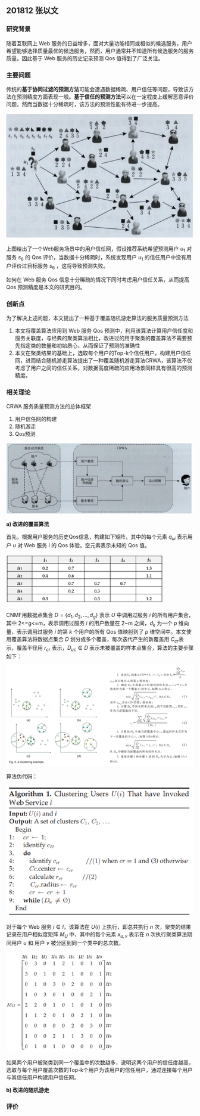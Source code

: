 ## 201812 张以文



### 研究背景

随着互联网上 Web 服务的日益增多，面对大量功能相同或相似的候选服务，用户希望能够选择质量最优的候选服务，然而，用户通常并不知道所有候选服务的服务质量。因此基于 Web 服务的历史记录预测 Qos 值得到了广泛关注。



### 主要问题

传统的**基于协同过滤的预测方法**可能会遭遇数据稀疏、用户信任等问题，导致该方法在预测精度方面表现一般。**基于信任的预测方法**可以在一定程度上缓解恶意评价问题，然而当数据十分稀疏时，该方法的预测性能有待进一步提高。

![image-20211028111716836](image-20211028111716836.png)



上图给出了一个Web服务场景中的用户信任网，假设推荐系统希望预测用户 $u_1$ 对服务 $s_6$ 的 Qos 评价，当数据十分稀疏时，系统发现用户 $u_1$ 的信任用户中没有用户评价过目标服务 $s_6$ ，这将导致预测失败。

如何在 Web 服务 Qos 信息十分稀疏的情况下同时考虑用户信任关系，从而提高 Qos 预测精度是本文的研究目的。



### 创新点

为了解决上述问题，本文提出了一种基于覆盖随机游走算法的服务质量预测方法

1. 本文将覆盖算法应用到 Web 服务 Qos 预测中，利用该算法计算用户信任度和服务关联度，与经典的聚类算法相比，改进过的用于聚类的覆盖算法不需要预先指定类的数量和初始质心，从而保证了预测的准确性
2. 本文在聚类结果的基础上，选取每个用户的Top-k个信任用户，构建用户信任网，进而结合随机游走算法提出了一种覆盖随机游走算法CRWA，该算法不仅考虑了用户之间的信任关系，对数据高度稀疏的应用场景同样具有很高的预测精度。



### 相关理论

CRWA 服务质量预测方法的总体框架

1. 用户信任网的构建
2. 随机游走
3. Qos预测

![image-20211028113738298](image-20211028113738298.png)



**a) 改进的覆盖算法**

首先，根据用户服务的历史Qos信息，构建如下矩阵，其中的每个元素 $q_{ui}$ 表示用户 $u$ 对 Web 服务 $i$ 的 Qos 体验，空元素表示未知的 Qos 值。

![image-20211028114502791](image-20211028114502791.png)



CNMF用数据点集合 $D = \{d_1, d_2, ..., d_g\}$ 表示 $U$ 中调用过服务 $i$ 的所有用户集合，其中  2<=g<=m，表示调用过服务 $i$ 的用户数量在 2~m 之间，$d_k$ 为一个 $p$ 维向量，表示调用过服务 $i$ 的第 $k$ 个用户的所有 Qos 值映射到了 $p$ 维空间中。本文使用覆盖算法将数据点集合 $D$ 划分成多个覆盖，每次迭代产生的新覆盖用 $C_{cr}$表示，覆盖半径用 $r_{cr}$ 表示，$D_{uc} \in D$ 表示未被覆盖的样本点集合，算法的主要步骤如下：

![image-20211028130826400](image-20211028130826400.png)



算法伪代码：

![image-20211028130359845](image-20211028130359845.png)



对于每个 Web 服务 $i \in I$，该算法在 $U(i)$ 上执行，即总共执行 $n$ 次，聚类的结果记录在用户相似度矩阵 $M_U$ 中，其中的每个元素 $x_{u,v}$ 表示在 $n$ 次执行聚类算法期间用户 $u$ 和 用户 $v$ 被分区到同一个类中的总次数。

![image-20211028131255946](image-20211028131255946.png)



如果两个用户被聚类到同一个覆盖中的次数越多，说明这两个用户的信任度越高，选取与每个用户覆盖次数的Top-k个用户为该用户的信任用户，通过连接每个用户与其信任用户构建用户信任网。



**b) 改进的随机游走**







### 评价



